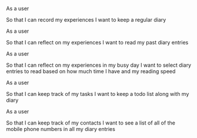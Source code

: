 As a user
<!-- add title and content to dict -->
So that I can record my experiences
I want to keep a regular diary

As a user
<!-- return dictionary -->
So that I can reflect on my experiences
I want to read my past diary entries

As a user
<!-- wps and time_to_read arguments -->
<!-- return entry closest in size -->
So that I can reflect on my experiences in my busy day
I want to select diary entries to read based on how much time I have and my reading speed

As a user
<!-- keep tasks in dict with status of task -->
<!-- mark tasks as complete -->
So that I can keep track of my tasks
I want to keep a todo list along with my diary

As a user
<!-- search contents for phone numbers -->
So that I can keep track of my contacts
I want to see a list of all of the mobile phone numbers in all my diary entries